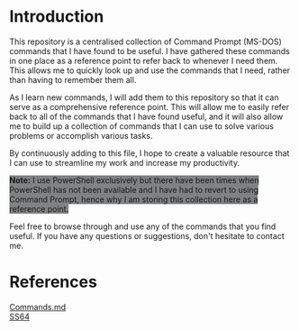 # Introduction
This repository is a centralised collection of Command Prompt (MS-DOS) commands that I have found to be useful. I have gathered these commands in one place as a reference point to refer back to whenever I need them. This allows me to quickly look up and use the commands that I need, rather than having to remember them all.

As I learn new commands, I will add them to this repository so that it can serve as a comprehensive reference point. This will allow me to easily refer back to all of the commands that I have found useful, and it will also allow me to build up a collection of commands that I can use to solve various problems or accomplish various tasks.

By continuously adding to this file, I hope to create a valuable resource that I can use to streamline my work and increase my productivity.

<span style="background-color: #7e8282">**Note:** I use PowerShell exclusively but there have been times when PowerShell has not been available and I have had to revert to using Command Prompt, hence why I am storing this collection here as a reference point.</span>

Feel free to browse through and use any of the commands that you find useful. If you have any questions or suggestions, don't hesitate to contact me.

# References
[Commands.md](https://github.com/nate-dkz/Command-Prompt/blob/main/Commands.md)
<br>
[SS64](https://ss64.com/nt/)


